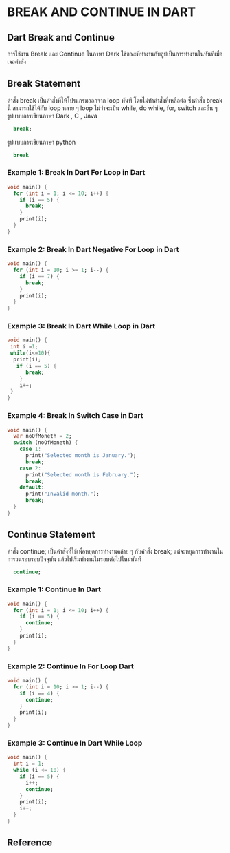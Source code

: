 # BREAK AND CONTINUE IN DART

## Dart Break and Continue
 การใช้งาน Break เเละ Continue ในภาษา Dark ใช้ขณะที่ทำงานกับลูปเป็นการทำงานในทันทีเมื่อเจอคำสั่ง
## Break Statement
 คำสั่ง break เป็นคำสั่งที่ให้โปรแกรมออกจาก loop ทันที โดยไม่ทำคำสั่งที่เหลือต่อ ซึ่งคำสั่ง break นี้ สามารถใช้ได้กับ loop หลาย ๆ loop ไม่ว่าจะเป็น while, do while, for, switch และอื่น ๆ
 รูปเเบบการเขียนภาษา Dark , C , Java 
 ```dart
   break;
 ```
 รูปเเบบการเขียนภาษา python
 ```python
   break
 ```
### Example 1: Break In Dart For Loop in Dart
```dart
void main() {
  for (int i = 1; i <= 10; i++) {
    if (i == 5) {
      break;
    }
    print(i);
  }
}
```
### Example 2: Break In Dart Negative For Loop in Dart
```dart
void main() {
  for (int i = 10; i >= 1; i--) {
    if (i == 7) {
      break;
    }
    print(i);
  }
}
```
### Example 3: Break In Dart While Loop in Dart
```dart
void main() {
 int i =1;
 while(i<=10){
  print(i);
   if (i == 5) {
      break;
    }
    i++;
 }
}
```
### Example 4: Break In Switch Case in Dart
```dart
void main() {
  var noOfMoneth = 2;
  switch (noOfMoneth) {
    case 1:
      print("Selected month is January.");
      break;
    case 2:
      print("Selected month is February.");
      break;
    default:
      print("Invalid month.");
      break;
  }
}
```
## Continue Statement
 คำสั่ง continue; เป็นคำสั่งที่ใช้เพื่อหยุดการทำงานคล้าย ๆ กับคำสั่ง break; แต่จะหยุดการทำงานในการวนรอบรอบปัจจุบัน แล้วไปเริ่มทำงานในรอบต่อไปใหม่ทันที
```dart
  continue;
```
### Example 1: Continue In Dart
```dart
void main() {
  for (int i = 1; i <= 10; i++) {
    if (i == 5) {
      continue;
    }
    print(i);
  }
}
```
### Example 2: Continue In For Loop Dart
```dart
void main() {
  for (int i = 10; i >= 1; i--) {
    if (i == 4) {
      continue;
    }
    print(i);
  }
}
```
### Example 3: Continue In Dart While Loop
```dart
void main() {
  int i = 1;
  while (i <= 10) {
    if (i == 5) {
      i++;
      continue;
    }
    print(i);
    i++;
  }
}
```
## Reference
